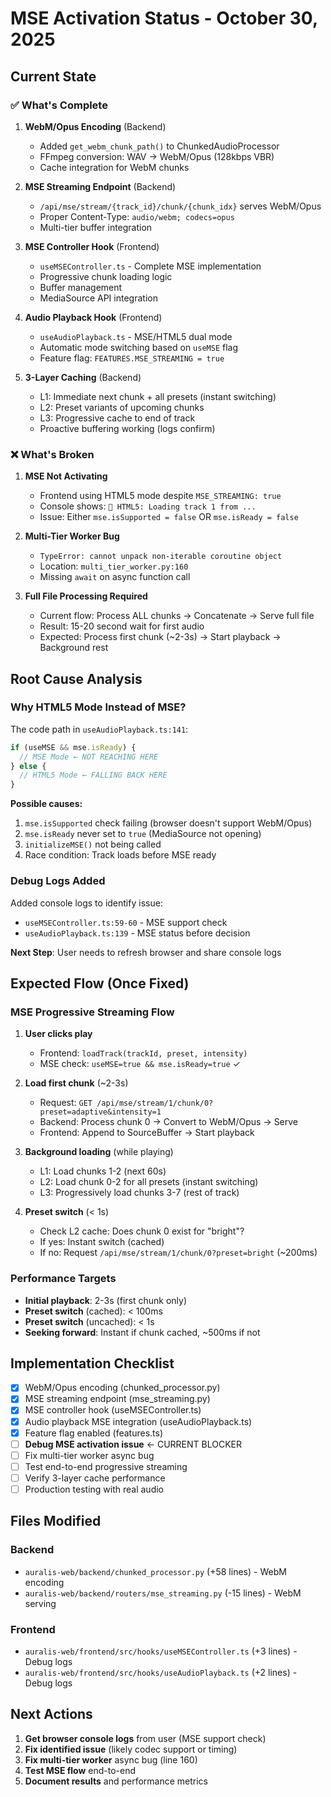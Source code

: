 # MSE Activation Status - October 30, 2025

## Current State

### ✅ What's Complete

1. **WebM/Opus Encoding** (Backend)
   - Added `get_webm_chunk_path()` to ChunkedAudioProcessor
   - FFmpeg conversion: WAV → WebM/Opus (128kbps VBR)
   - Cache integration for WebM chunks

2. **MSE Streaming Endpoint** (Backend)
   - `/api/mse/stream/{track_id}/chunk/{chunk_idx}` serves WebM/Opus
   - Proper Content-Type: `audio/webm; codecs=opus`
   - Multi-tier buffer integration

3. **MSE Controller Hook** (Frontend)
   - `useMSEController.ts` - Complete MSE implementation
   - Progressive chunk loading logic
   - Buffer management
   - MediaSource API integration

4. **Audio Playback Hook** (Frontend)
   - `useAudioPlayback.ts` - MSE/HTML5 dual mode
   - Automatic mode switching based on `useMSE` flag
   - Feature flag: `FEATURES.MSE_STREAMING = true`

5. **3-Layer Caching** (Backend)
   - L1: Immediate next chunk + all presets (instant switching)
   - L2: Preset variants of upcoming chunks
   - L3: Progressive cache to end of track
   - Proactive buffering working (logs confirm)

### ❌ What's Broken

1. **MSE Not Activating**
   - Frontend using HTML5 mode despite `MSE_STREAMING: true`
   - Console shows: `🎵 HTML5: Loading track 1 from ...`
   - Issue: Either `mse.isSupported = false` OR `mse.isReady = false`

2. **Multi-Tier Worker Bug**
   - `TypeError: cannot unpack non-iterable coroutine object`
   - Location: `multi_tier_worker.py:160`
   - Missing `await` on async function call

3. **Full File Processing Required**
   - Current flow: Process ALL chunks → Concatenate → Serve full file
   - Result: 15-20 second wait for first audio
   - Expected: Process first chunk (~2-3s) → Start playback → Background rest

## Root Cause Analysis

### Why HTML5 Mode Instead of MSE?

The code path in `useAudioPlayback.ts:141`:

```typescript
if (useMSE && mse.isReady) {
  // MSE Mode ← NOT REACHING HERE
} else {
  // HTML5 Mode ← FALLING BACK HERE
}
```

**Possible causes:**
1. `mse.isSupported` check failing (browser doesn't support WebM/Opus)
2. `mse.isReady` never set to `true` (MediaSource not opening)
3. `initializeMSE()` not being called
4. Race condition: Track loads before MSE ready

### Debug Logs Added

Added console logs to identify issue:
- `useMSEController.ts:59-60` - MSE support check
- `useAudioPlayback.ts:139` - MSE status before decision

**Next Step**: User needs to refresh browser and share console logs

## Expected Flow (Once Fixed)

### MSE Progressive Streaming Flow

1. **User clicks play**
   - Frontend: `loadTrack(trackId, preset, intensity)`
   - MSE check: `useMSE=true && mse.isReady=true` ✓

2. **Load first chunk** (~2-3s)
   - Request: `GET /api/mse/stream/1/chunk/0?preset=adaptive&intensity=1`
   - Backend: Process chunk 0 → Convert to WebM/Opus → Serve
   - Frontend: Append to SourceBuffer → Start playback

3. **Background loading** (while playing)
   - L1: Load chunks 1-2 (next 60s)
   - L2: Load chunk 0-2 for all presets (instant switching)
   - L3: Progressively load chunks 3-7 (rest of track)

4. **Preset switch** (< 1s)
   - Check L2 cache: Does chunk 0 exist for "bright"?
   - If yes: Instant switch (cached)
   - If no: Request `/api/mse/stream/1/chunk/0?preset=bright` (~200ms)

### Performance Targets

- **Initial playback**: 2-3s (first chunk only)
- **Preset switch** (cached): < 100ms
- **Preset switch** (uncached): < 1s
- **Seeking forward**: Instant if chunk cached, ~500ms if not

## Implementation Checklist

- [x] WebM/Opus encoding (chunked_processor.py)
- [x] MSE streaming endpoint (mse_streaming.py)
- [x] MSE controller hook (useMSEController.ts)
- [x] Audio playback MSE integration (useAudioPlayback.ts)
- [x] Feature flag enabled (features.ts)
- [ ] **Debug MSE activation issue** ← CURRENT BLOCKER
- [ ] Fix multi-tier worker async bug
- [ ] Test end-to-end progressive streaming
- [ ] Verify 3-layer cache performance
- [ ] Production testing with real audio

## Files Modified

### Backend
- `auralis-web/backend/chunked_processor.py` (+58 lines) - WebM encoding
- `auralis-web/backend/routers/mse_streaming.py` (-15 lines) - WebM serving

### Frontend
- `auralis-web/frontend/src/hooks/useMSEController.ts` (+3 lines) - Debug logs
- `auralis-web/frontend/src/hooks/useAudioPlayback.ts` (+2 lines) - Debug logs

## Next Actions

1. **Get browser console logs** from user (MSE support check)
2. **Fix identified issue** (likely codec support or timing)
3. **Fix multi-tier worker** async bug (line 160)
4. **Test MSE flow** end-to-end
5. **Document results** and performance metrics
